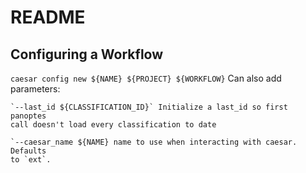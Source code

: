 README
======

Configuring a Workflow
----------------------

`caesar config new ${NAME} ${PROJECT} ${WORKFLOW}`
Can also add parameters:

    `--last_id ${CLASSIFICATION_ID}` Initialize a last_id so first panoptes
    call doesn't load every classification to date

    `--caesar_name ${NAME} name to use when interacting with caesar. Defaults
    to `ext`.
